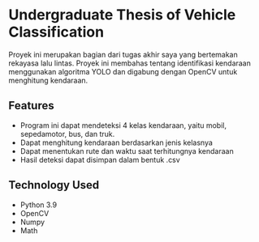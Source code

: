 # Undergraduate Thesis of Vehicle Classification 
Proyek ini merupakan bagian dari tugas akhir saya yang bertemakan rekayasa lalu lintas.
Proyek ini membahas tentang identifikasi kendaraan menggunakan algoritma YOLO dan digabung dengan OpenCV untuk menghitung kendaraan.

## Features
* Program ini dapat mendeteksi 4 kelas kendaraan, yaitu mobil, sepedamotor, bus, dan truk.
* Dapat menghitung kendaraan berdasarkan jenis kelasnya
* Dapat menentukan rute dan waktu saat terhitungnya kendaraan
* Hasil deteksi dapat disimpan dalam bentuk .csv

## Technology Used
* Python 3.9
* OpenCV
* Numpy
* Math
